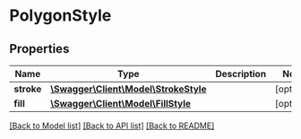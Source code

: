 # PolygonStyle

## Properties
Name | Type | Description | Notes
------------ | ------------- | ------------- | -------------
**stroke** | [**\Swagger\Client\Model\StrokeStyle**](StrokeStyle.md) |  | [optional] 
**fill** | [**\Swagger\Client\Model\FillStyle**](FillStyle.md) |  | [optional] 

[[Back to Model list]](../../README.md#documentation-for-models) [[Back to API list]](../../README.md#documentation-for-api-endpoints) [[Back to README]](../../README.md)

